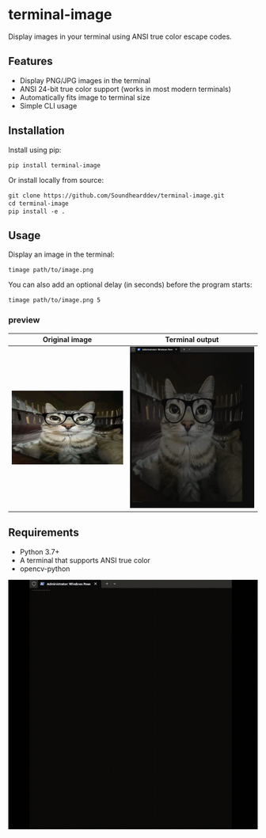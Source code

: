 # terminal-image

Display images in your terminal using ANSI true color escape codes.

## Features

- Display PNG/JPG images in the terminal
- ANSI 24-bit true color support (works in most modern terminals)
- Automatically fits image to terminal size
- Simple CLI usage

## Installation

Install using pip:

```
pip install terminal-image
```

Or install locally from source:

```
git clone https://github.com/Soundhearddev/terminal-image.git
cd terminal-image
pip install -e .
```

## Usage

Display an image in the terminal:

```
timage path/to/image.png
```

You can also add an optional delay (in seconds) before the program starts:

```
timage path/to/image.png 5
```
 
### preview

| Original image            | Terminal output                    |
|---------------------------|------------------------------------|
| ![Original](test3.png)    | ![Preview](Screenshots/cat.png)   |

## Requirements

- Python 3.7+
- A terminal that supports ANSI true color
- opencv-python



![Example](example.gif)
